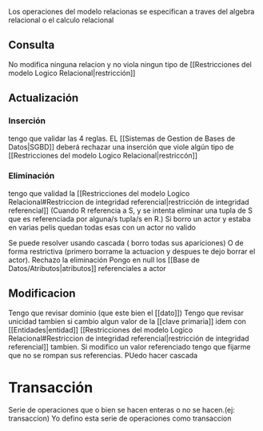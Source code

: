 
Los operaciones del modelo relacionas se especifican a traves del algebra relacional o el calculo relacional

## Consulta 
No modifica ninguna relacion y no viola ningun tipo de [[Restricciones del modelo Logico Relacional|restricción]]
## Actualización

### Inserción
tengo que validar las 4 reglas. EL [[Sistemas de Gestion de Bases de Datos|SGBD]] deberá rechazar una inserción que viole algún tipo de [[Restricciones del modelo Logico Relacional|restriccón]]
### Eliminación
tengo que validad la [[Restricciones del modelo Logico Relacional#Restriccion de integridad referencial|restricción de integridad referencial]]
(Cuando R referencia a S, y se intenta eliminar una tupla de S que es referenciada por alguna/s tupla/s en R.)
Si borro un actor y estaba en varias pelis quedan todas esas con un actor no valido 

Se puede resolver usando cascada ( borro todas sus apariciones)
O de forma restrictiva (primero borrame la actuacion y despues te dejo borrar el actor). Rechazo la eliminación
Pongo en null los [[Base de Datos/Atributos|atributos]] referenciales a actor


## Modificacion 
Tengo que revisar dominio (que este bien el [[dato]])
Tengo que revisar unicidad tambien si cambio algun valor de la [[clave primaria]]
idem con [[Entidades|entidad]]
[[Restricciones del modelo Logico Relacional#Restriccion de integridad referencial|restricción de integridad referencial]] tambien. Si modifico un valor referenciado tengo que fijarme que no se rompan sus referencias. PUedo hacer cascada


# Transacción
Serie de operaciones que o bien se hacen enteras o no se hacen.(ej: transaccion)
Yo defino esta serie de operaciones como transaccion

